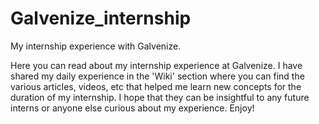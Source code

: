 # Galvenize_internship
My internship experience with Galvenize.

Here you can read about my internship experience at Galvenize. I have shared my daily experience in the 'Wiki' section where you can find the various articles, videos, etc that helped me learn new concepts for the duration of my internship. 
I hope that they can be insightful to any future interns or anyone else curious about my experience. Enjoy!
